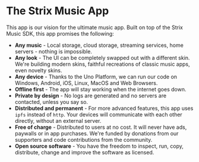 # The Strix Music App
This app is our vision for the ultimate music app. Built on top of the Strix Music SDK, this app promises the following: 

- **Any music** - Local storage, cloud storage, streaming services, home servers - nothing is impossible.
- **Any look** - The UI can be completely swapped out with a different skin. We're building modern skins, faithful recreations of classic music apps, even novelty skins.
- **Any device** - Thanks to the Uno Platform, we can run our code on Windows, Android, iOS, Linux, MacOS and Web Browsers.
- **Offline first** - The app will stay working when the internet goes down.
- **Private by design** - No logs are generated and no servers are contacted, unless you say so.
- **Distributed and permanent** - For more advanced features, this app uses `ipfs` instead of `http`. Your devices will communicate with each other directly, without an external server.
- **Free of charge** - Distributed to users at no cost. It will never have ads, paywalls or in app purchases. We're funded by donations from our supporters and code contributions from the community.
- **Open source software** - You have the freedom to inspect, run, copy, distribute, change and improve the software as licensed. 
